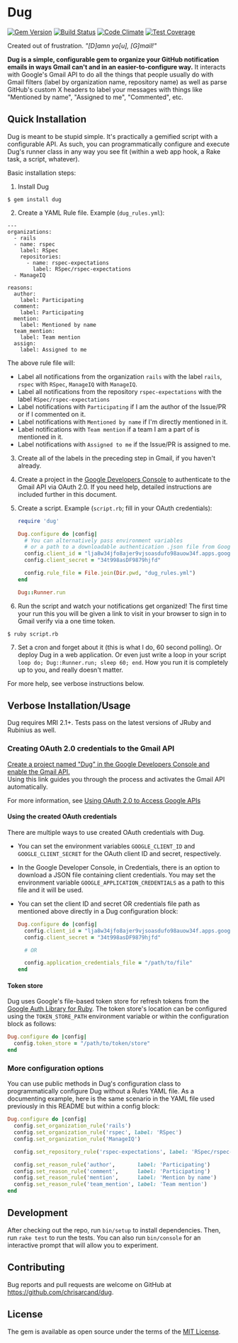 # Dug
[![Gem Version](https://badge.fury.io/rb/dug.svg)](https://badge.fury.io/rb/dug)
[![Build Status](https://travis-ci.org/chrisarcand/dug.svg?branch=master)](https://travis-ci.org/chrisarcand/dug)
[![Code Climate](https://codeclimate.com/github/chrisarcand/dug/badges/gpa.svg)](https://codeclimate.com/github/chrisarcand/dug)
[![Test Coverage](https://codeclimate.com/github/chrisarcand/dug/badges/coverage.svg)](https://codeclimate.com/github/chrisarcand/dug/coverage)

Created out of frustration. _"[D]amn yo[u], [G]mail!"_

**Dug is a simple, configurable gem to organize your GitHub notification emails in
ways Gmail can't and in an easier-to-configure way.** It interacts with Google's
Gmail API to do all the things that people usually do with Gmail filters (label by
organization name, repository name) as well as parse GitHub's custom X headers to
label your messages with things like "Mentioned by name", "Assigned to me",
"Commented", etc.


## Quick Installation

Dug is meant to be stupid simple. It's practically a gemified script with a
configurable API. As such, you can programmatically configure and execute Dug's
runner class in any way you see fit (within a web app hook, a Rake task, a script,
whatever).

Basic installation steps:

1. Install Dug

  ```
  $ gem install dug
  ```

2. Create a YAML Rule file. Example (`dug_rules.yml`):

  ```
  ---
  organizations:
    - rails
    - name: rspec
      label: RSpec
      repositories:
        - name: rspec-expectations
          label: RSpec/rspec-expectations
    - ManageIQ

  reasons:
    author:
      label: Participating
    comment:
      label: Participating
    mention:
      label: Mentioned by name
    team_mention:
      label: Team mention
    assign:
      label: Assigned to me
  ```

  The above rule file will:
  * Label all notifications from the organization `rails` with the label `rails`, `rspec` with `RSpec`, `ManageIQ` with `ManageIQ`.
  * Label all notifications from the repository `rspec-expectations` with the label `RSpec/rspec-expectations`
  * Label notifications with `Participating` if I am the author of the Issue/PR or if I commented on it.
  * Label notifications with `Mentioned by name` if I'm directly mentioned in it.
  * Label notifications with `Team mention` if a team I am a part of is mentioned in it.
  * Label notifications with `Assigned to me` if the Issue/PR is assigned to me.

3. Create all of the labels in the preceding step in Gmail, if you haven't already.

4. Create a project in the [Google Developers Console](https://console.developers.google.com) to authenticate to the
   Gmail API via OAuth 2.0. If you need help, detailed instructions are included further in this document.

5. Create a script. Example (`script.rb`; fill in your OAuth credentials):

   ```ruby
   require 'dug'

   Dug.configure do |config|
     # You can alternatively pass environment variables
     # or a path to a downloadable authentication .json file from Google
     config.client_id = "lja8w34jfo8ajer9vjsoasdufo98auow34f.apps.googleusercontent.com"
     config.client_secret = "34t998asDF9879hjfd"

     config.rule_file = File.join(Dir.pwd, "dug_rules.yml")
   end

   Dug::Runner.run
   ```

6. Run the script and watch your notifications get organized! The first time your run this you will be given a link to
   visit in your browser to sign in to Gmail verify via a one time token.

  ```
  $ ruby script.rb
  ```

7. Set a cron and forget about it (this is what I do, 60 second polling). Or deploy Dug in a web application. Or even
   just write a loop in your script `loop do; Dug::Runner.run; sleep 60; end`. How you run it is completely up to you,
   and really doesn't matter.

For more help, see verbose instructions below.

## Verbose Installation/Usage

Dug requires MRI 2.1+. Tests pass on the latest versions of JRuby and Rubinius as well.

### Creating OAuth 2.0 credentials to the Gmail API

[Create a project named "Dug" in the Google Developers Console and enable the Gmail
API.](https://console.developers.google.com//start/api?id=gmail&credential=client_key)  
Using this link guides you through the process and activates the Gmail API automatically.

For more information, see [Using OAuth 2.0 to Access Google APIs](https://developers.google.com/identity/protocols/OAuth2)

#### Using the created OAuth credentials

There are multiple ways to use created OAuth credentials with Dug.

* You can set the environment variables `GOOGLE_CLIENT_ID` and `GOOGLE_CLIENT_SECRET` for the OAuth client ID and secret, respectively.
* In the Google Developer Console, in Credentials, there is an option to download a JSON file containing client credentials. You may set
  the environment variable `GOOGLE_APPLICATION_CREDENTIALS` as a path to this file and it will be used.
* You can set the client ID and secret OR credentials file path as mentioned above directly in a Dug configuration block:

  ```ruby
  Dug.configure do |config|
    config.client_id = "lja8w34jfo8ajer9vjsoasdufo98auow34f.apps.googleusercontent.com"
    config.client_secret = "34t998asDF9879hjfd"

    # OR

    config.application_credentials_file = "/path/to/file"
  end
  ```

#### Token store

Dug uses Google's file-based token store for refresh tokens from the [Google Auth
Library for Ruby](https://github.com/google/google-auth-library-ruby). The token
store's location can be configured using the `TOKEN_STORE_PATH` environment
variable or within the configuration block as follows:

```ruby
Dug.configure do |config|
  config.token_store = "/path/to/token/store"
end
```

### More configuration options

You can use public methods in Dug's configuration class to programmatically
configure Dug without a Rules YAML file.  As a documenting example, here is the
same scenario in the YAML file used previously in this README but within a config
block:

```ruby
Dug.configure do |config|
  config.set_organization_rule('rails')
  config.set_organization_rule('rspec', label: 'RSpec')
  config.set_organization_rule('ManageIQ')

  config.set_repository_rule('rspec-expectations', label: 'RSpec/rspec-expectations')

  config.set_reason_rule('author',       label: 'Participating')
  config.set_reason_rule('comment',      label: 'Participating')
  config.set_reason_rule('mention',      label: 'Mention by name')
  config.set_reason_rule('team_mention', label: 'Team mention')
end
```

## Development

After checking out the repo, run `bin/setup` to install dependencies. Then, run
`rake test` to run the tests. You can also run `bin/console` for an interactive
prompt that will allow you to experiment.

## Contributing

Bug reports and pull requests are welcome on GitHub at https://github.com/chrisarcand/dug.

## License

The gem is available as open source under the terms of the [MIT License](http://opensource.org/licenses/MIT).

